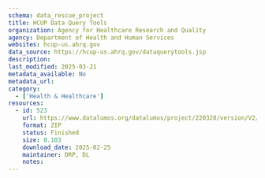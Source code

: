 ```yaml
---
schema: data_rescue_project 
title: HCUP Data Query Tools
organization: Agency for Healthcare Research and Quality
agency: Department of Health and Human Services
websites: hcup-us.ahrq.gov
data_source: https://hcup-us.ahrq.gov/dataquerytools.jsp
description: 
last_modified: 2025-03-21
metadata_available: No
metadata_url: 
category:
  - ['Health & Healthcare'] 
resources:
  - id: 523
    url: https://www.datalumos.org/datalumos/project/220328/version/V2/view
    format: ZIP
    status: Finished
    size: 0.103
    download_date: 2025-02-25
    maintainer: DRP, DL
    notes: 
---
```

